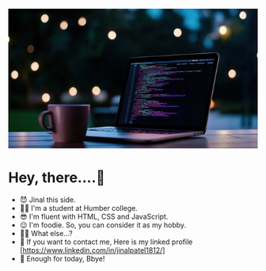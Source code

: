 ![Header Image](./image/background.jpg)

# Hey, there....👋
- 😈 Jinal this side.
- 👩‍🎓 I'm a student at Humber college. 
- 😎 I'm fluent with HTML, CSS and JavaScript.
- 😉 I'm foodie. So, you can consider it as my hobby.
- 🤷‍♀️ What else...?
- 🤙 If you want to contact me, Here is my linked profile [https://www.linkedin.com/in/jinalpatel1812/]
- 👋 Enough for today, Bbye!
